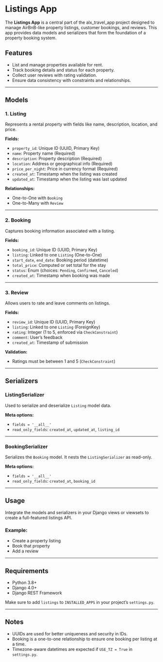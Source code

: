 # Listings App

The **Listings App** is a central part of the alx_travel_app project designed to manage AirBnB-like property listings, customer bookings, and reviews. This app provides data models and serializers that form the foundation of a property booking system.

## Features

- List and manage properties available for rent.
- Track booking details and status for each property.
- Collect user reviews with rating validation.
- Ensure data consistency with constraints and relationships.

---

## Models

### 1. Listing

Represents a rental property with fields like name, description, location, and price.

**Fields:**
- `property_id`: Unique ID (UUID, Primary Key)
- `name`: Property name (Required)
- `description`: Property description (Required)
- `location`: Address or geographical info (Required)
- `price_per_night`: Price in currency format (Required)
- `created_at`: Timestamp when the listing was created
- `updated_at`: Timestamp when the listing was last updated

**Relationships:**
- One-to-One with `Booking`
- One-to-Many with `Review`

---

### 2. Booking

Captures booking information associated with a listing.

**Fields:**
- `booking_id`: Unique ID (UUID, Primary Key)
- `listing`: Linked to one `Listing` (One-to-One)
- `start_date`, `end_date`: Booking period (datetime)
- `total_price`: Computed or set total for the stay
- `status`: Enum (choices: `Pending`, `Confirmed`, `Canceled`)
- `created_at`: Timestamp when booking was made

---

### 3. Review

Allows users to rate and leave comments on listings.

**Fields:**
- `review_id`: Unique ID (UUID, Primary Key)
- `listing`: Linked to one `Listing` (ForeignKey)
- `rating`: Integer (1 to 5, enforced via `CheckConstraint`)
- `comment`: User’s feedback
- `created_at`: Timestamp of submission

**Validation:**
- Ratings must be between 1 and 5 (`CheckConstraint`)

---

## Serializers

### ListingSerializer

Used to serialize and deserialize `Listing` model data.

**Meta options:**
- `fields = '__all__'`
- `read_only_fields`: `created_at`, `updated_at`, `listing_id`

---

### BookingSerializer

Serializes the `Booking` model. It nests the `ListingSerializer` as read-only.

**Meta options:**
- `fields = '__all__'`
- `read_only_fields`: `created_at`, `booking_id`

---

## Usage

Integrate the models and serializers in your Django views or viewsets to create a full-featured listings API.

### Example:
- Create a property listing
- Book that property
- Add a review

---

## Requirements

- Python 3.8+
- Django 4.0+
- Django REST Framework

Make sure to add `listings` to `INSTALLED_APPS` in your project’s `settings.py`.

---

## Notes

- UUIDs are used for better uniqueness and security in IDs.
- Booking is a one-to-one relationship to ensure one booking per listing at a time.
- Timezone-aware datetimes are expected if `USE_TZ = True` in `settings.py`.